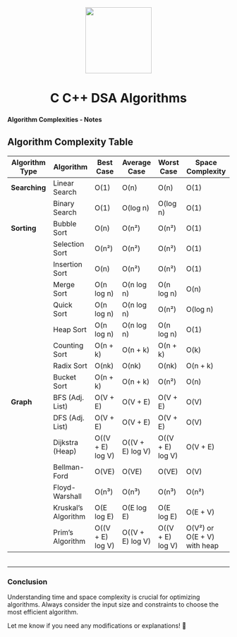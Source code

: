 <div align="center">
  <img height="150" src="https://www.tutorialspoint.com/data_structures_algorithms/images/linear_search.gif"  />
</div>

###

<h1 align="center">C  C++ DSA  Algorithms</h1>
 
###

**Algorithm Complexities - Notes**

## **Algorithm Complexity Table**
<h6> 
  
| **Algorithm Type** | **Algorithm**       | **Best Case** | **Average Case** | **Worst Case** | **Space Complexity** |
|--------------------|---------------------|--------------|----------------|--------------|----------------|
| **Searching**      | Linear Search       | O(1)         | O(n)           | O(n)         | O(1)           |
|                    | Binary Search       | O(1)         | O(log n)       | O(log n)     | O(1)           |
| **Sorting**        | Bubble Sort         | O(n)         | O(n²)          | O(n²)        | O(1)           |
|                    | Selection Sort      | O(n²)        | O(n²)          | O(n²)        | O(1)           |
|                    | Insertion Sort      | O(n)         | O(n²)          | O(n²)        | O(1)           |
|                    | Merge Sort          | O(n log n)   | O(n log n)     | O(n log n)   | O(n)           |
|                    | Quick Sort          | O(n log n)   | O(n log n)     | O(n²)        | O(log n)       |
|                    | Heap Sort           | O(n log n)   | O(n log n)     | O(n log n)   | O(1)           |
|                    | Counting Sort       | O(n + k)     | O(n + k)       | O(n + k)     | O(k)           |
|                    | Radix Sort          | O(nk)        | O(nk)          | O(nk)        | O(n + k)       |
|                    | Bucket Sort         | O(n + k)     | O(n + k)       | O(n²)        | O(n)           |
| **Graph**          | BFS (Adj. List)     | O(V + E)     | O(V + E)       | O(V + E)     | O(V)           |
|                    | DFS (Adj. List)     | O(V + E)     | O(V + E)       | O(V + E)     | O(V)           |
|                    | Dijkstra (Heap)     | O((V + E) log V) | O((V + E) log V) | O((V + E) log V) | O(V + E)       |
|                    | Bellman-Ford        | O(VE)        | O(VE)          | O(VE)        | O(V)           |
|                    | Floyd-Warshall      | O(n³)        | O(n³)          | O(n³)        | O(n²)          |
|                    | Kruskal’s Algorithm | O(E log E)   | O(E log E)     | O(E log E)   | O(E + V)       |
|                    | Prim’s Algorithm    | O((V + E) log V) | O((V + E) log V) | O((V + E) log V) | O(V²) or O(E + V) with heap |

</h6>


---

### **Conclusion**
Understanding time and space complexity is crucial for optimizing algorithms. Always consider the input size and constraints to choose the most efficient algorithm. 

Let me know if you need any modifications or explanations! 🚀

